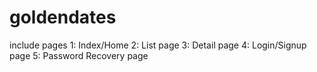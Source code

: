 # goldendates
include pages
1: Index/Home
2: List page
3: Detail page
4: Login/Signup page
5: Password Recovery page
